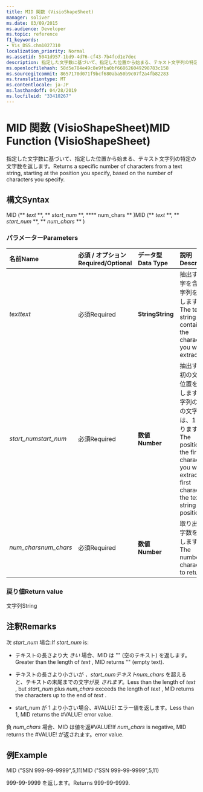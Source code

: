 ```yaml
---
title: MID 関数 (VisioShapeSheet)
manager: soliver
ms.date: 03/09/2015
ms.audience: Developer
ms.topic: reference
f1_keywords:
- Vis_DSS.chm1027310
localization_priority: Normal
ms.assetid: 5041d957-1bd9-4d76-cf43-7b4fcd1e7dec
description: 指定した文字数に基づいて、指定した位置から始まる、テキスト文字列の特定の文字数を返します。
ms.openlocfilehash: 58d5e784e49c8e9fba0bf668626049298783c158
ms.sourcegitcommit: 8657170d071f9bcf680aba50b9c07f2a4fb82283
ms.translationtype: MT
ms.contentlocale: ja-JP
ms.lasthandoff: 04/28/2019
ms.locfileid: "33410267"
---
```

# <a name="mid-function-visioshapesheet"></a><span data-ttu-id="82c03-103">MID 関数 (VisioShapeSheet)</span><span class="sxs-lookup"><span data-stu-id="82c03-103">MID Function (VisioShapeSheet)</span></span>

<span data-ttu-id="82c03-104">指定した文字数に基づいて、指定した位置から始まる、テキスト文字列の特定の文字数を返します。</span><span class="sxs-lookup"><span data-stu-id="82c03-104">Returns a specific number of characters from a text string, starting at the position you specify, based on the number of characters you specify.</span></span>
  
## <a name="syntax"></a><span data-ttu-id="82c03-105">構文</span><span class="sxs-lookup"><span data-stu-id="82c03-105">Syntax</span></span>

<span data-ttu-id="82c03-106">MID (\*\* *text* \*\*, \*\* *start_num* \*\*, \*\*\*\* num_chars \*\* )</span><span class="sxs-lookup"><span data-stu-id="82c03-106">MID (\*\* *text* \*\*, \*\* *start_num* \*\*, \*\* *num_chars* \*\* )</span></span> 
  
### <a name="parameters"></a><span data-ttu-id="82c03-107">パラメーター</span><span class="sxs-lookup"><span data-stu-id="82c03-107">Parameters</span></span>

|<span data-ttu-id="82c03-108">**名前**</span><span class="sxs-lookup"><span data-stu-id="82c03-108">**Name**</span></span>|<span data-ttu-id="82c03-109">**必須 / オプション**</span><span class="sxs-lookup"><span data-stu-id="82c03-109">**Required/Optional**</span></span>|<span data-ttu-id="82c03-110">**データ型**</span><span class="sxs-lookup"><span data-stu-id="82c03-110">**Data Type**</span></span>|<span data-ttu-id="82c03-111">**説明**</span><span class="sxs-lookup"><span data-stu-id="82c03-111">**Description**</span></span>|
|:-----|:-----|:-----|:-----|
| <span data-ttu-id="82c03-112">_text_</span><span class="sxs-lookup"><span data-stu-id="82c03-112">_text_</span></span> <br/> |<span data-ttu-id="82c03-113">必須</span><span class="sxs-lookup"><span data-stu-id="82c03-113">Required</span></span>  <br/> |<span data-ttu-id="82c03-114">**String**</span><span class="sxs-lookup"><span data-stu-id="82c03-114">**String**</span></span> <br/> |<span data-ttu-id="82c03-115">抽出する文字を含む文字列を指定します。</span><span class="sxs-lookup"><span data-stu-id="82c03-115">The text string that contains the characters you want to extract.</span></span>  <br/> |
| <span data-ttu-id="82c03-116">_start_num_</span><span class="sxs-lookup"><span data-stu-id="82c03-116">_start_num_</span></span> <br/> |<span data-ttu-id="82c03-117">必須</span><span class="sxs-lookup"><span data-stu-id="82c03-117">Required</span></span>  <br/> |<span data-ttu-id="82c03-118">**数値**</span><span class="sxs-lookup"><span data-stu-id="82c03-118">**Number**</span></span> <br/> |<span data-ttu-id="82c03-p101">抽出する最初の文字の位置を指定します。文字列の最初の文字位置は、1 になります。</span><span class="sxs-lookup"><span data-stu-id="82c03-p101">The position of the first character you want to extract. The first character in the text string is position 1.</span></span>  <br/> |
| <span data-ttu-id="82c03-121">_num_chars_</span><span class="sxs-lookup"><span data-stu-id="82c03-121">_num_chars_</span></span> <br/> |<span data-ttu-id="82c03-122">必須</span><span class="sxs-lookup"><span data-stu-id="82c03-122">Required</span></span>  <br/> |<span data-ttu-id="82c03-123">**数値**</span><span class="sxs-lookup"><span data-stu-id="82c03-123">**Number**</span></span> <br/> |<span data-ttu-id="82c03-124">取り出す文字数を指定します。</span><span class="sxs-lookup"><span data-stu-id="82c03-124">The number of characters to return.</span></span>  <br/> |
   
### <a name="return-value"></a><span data-ttu-id="82c03-125">戻り値</span><span class="sxs-lookup"><span data-stu-id="82c03-125">Return value</span></span>

<span data-ttu-id="82c03-126">文字列</span><span class="sxs-lookup"><span data-stu-id="82c03-126">String</span></span>
  
## <a name="remarks"></a><span data-ttu-id="82c03-127">注釈</span><span class="sxs-lookup"><span data-stu-id="82c03-127">Remarks</span></span>

<span data-ttu-id="82c03-128">次  *start_num*  場合:</span><span class="sxs-lookup"><span data-stu-id="82c03-128">If  *start_num*  is:</span></span> 
  
- <span data-ttu-id="82c03-129">テキストの長さより大  *きい*  場合、MID は "" (空のテキスト) を返します。</span><span class="sxs-lookup"><span data-stu-id="82c03-129">Greater than the length of  *text*  , MID returns "" (empty text).</span></span> 
    
- <span data-ttu-id="82c03-130">テキストの長さより小さいが *、start_numテキストnum_chars* を超えると、テキストの末尾までの文字が戻 *されます*。</span><span class="sxs-lookup"><span data-stu-id="82c03-130">Less than the length of  *text*  , but  *start_num*  plus  *num_chars*  exceeds the length of  *text*  , MID returns the characters up to the end of  *text*  .</span></span> 
    
- <span data-ttu-id="82c03-p102">start_num が 1 より小さい場合、#VALUE! エラー値を返します。</span><span class="sxs-lookup"><span data-stu-id="82c03-p102">Less than 1, MID returns the #VALUE! error value.</span></span> 
    
<span data-ttu-id="82c03-133">負  *num_chars*  場合、MID は値を返#VALUE!</span><span class="sxs-lookup"><span data-stu-id="82c03-133">If  *num_chars*  is negative, MID returns the #VALUE!</span></span> <span data-ttu-id="82c03-134">が返されます。</span><span class="sxs-lookup"><span data-stu-id="82c03-134">error value.</span></span> 
  
## <a name="example"></a><span data-ttu-id="82c03-135">例</span><span class="sxs-lookup"><span data-stu-id="82c03-135">Example</span></span>

<span data-ttu-id="82c03-136">MID ("SSN 999-99-9999",5,11)</span><span class="sxs-lookup"><span data-stu-id="82c03-136">MID ("SSN 999-99-9999",5,11)</span></span> 
  
<span data-ttu-id="82c03-137">999-99-9999 を返します。</span><span class="sxs-lookup"><span data-stu-id="82c03-137">Returns 999-99-9999.</span></span> 
  

